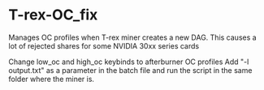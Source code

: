 # T-rex-OC_fix
Manages OC profiles when T-rex miner creates a new DAG. This causes a lot of rejected shares for some NVIDIA 30xx series cards

Change low_oc and high_oc keybinds to afterburner OC profiles
Add "-l output.txt" as a parameter in the batch file and run the script in the same folder where the miner is. 
